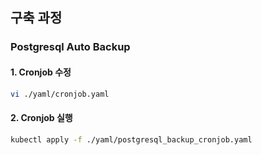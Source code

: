 ##  구축 과정

### Postgresql Auto Backup

#### 1. Cronjob 수정

```bash
vi ./yaml/cronjob.yaml
```



#### 2. Cronjob 실행

```bash
kubectl apply -f ./yaml/postgresql_backup_cronjob.yaml
```

